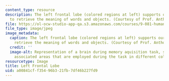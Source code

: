 ```yaml
---
content_type: resource
description: The left frontal lobe (colored regions at left) supports our ability
  to retrieve the meaning of words and objects. (Courtesy of Prof. Anthony Wagner.)
file: https://ol-ocw-studio-app-qa.s3.amazonaws.com/courses/9-081-human-memory-and-learning-fall-2002/a00841cff35496b321fb7df46b227fd9_9-081f02.jpg
file_type: image/jpeg
image_metadata:
  caption: The left frontal lobe (colored regions at left) supports our ability to
    retrieve the meaning of words and objects. (Courtesy of Prof. Anthony Wagner.)
  credit: ''
  image-alt: Representation of a brain during memory aquisition task, showing the
    associated areas that are employed during the task in different colors.
resourcetype: Image
title: Left Frontal Lobe
uid: a00841cf-f354-96b3-21fb-7df46b227fd9
---
```

